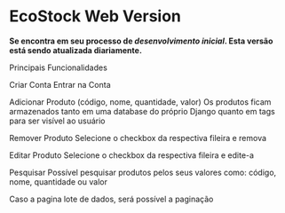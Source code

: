 # EcoStock Web Version


**Se encontra em seu processo de *desenvolvimento inicial*.
Esta versão está sendo atualizada diariamente.**



Principais Funcionalidades

  Criar Conta
  Entrar na Conta
  
  Adicionar Produto (código, nome, quantidade, valor)
    Os produtos ficam armazenados tanto em uma database do próprio Django quanto em tags <tr> para ser visível ao usuário
    
  Remover Produto 
    Selecione o checkbox da respectiva fileira e remova
    
  Editar Produto 
    Selecione o checkbox da respectiva fileira e edite-a
    
  Pesquisar
    Possível pesquisar produtos pelos seus valores como: código, nome, quantidade ou valor

  Caso a pagina lote de dados, será possível a paginação

